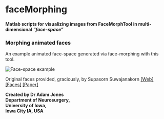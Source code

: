 # faceMorphing
#### Matlab scripts for visualizing images from FaceMorphTool in multi-dimensional *"face-space"*

### Morphing animated faces 
An example animated face-space generated via face-morphing with this tool. 

![Face-space example](https://cloud.githubusercontent.com/assets/15203083/21275286/b24b5ede-c391-11e6-8ae9-a3a71f14ba87.gif)

Original faces provided, graciously, by Supasorn Suwajanakorn 
[[Web]](http://homes.cs.washington.edu/~supasorn/) 
[[Faces]](https://www.youtube.com/watch?v=86wXbwvmnWM) 
[[Paper]](http://grail.cs.washington.edu/projects/3DPersona/)  

**Created by Dr Adam Jones  
Department of Neurosurgery,  
University of Iowa,  
Iowa City IA, USA** 
